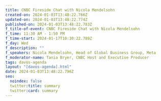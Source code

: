 ```yaml
---
title: CNBC Fireside Chat with Nicola Mendelsohn
created-on: 2024-01-03T13:48:22.766Z
updated-on: 2024-01-03T13:48:22.774Z
published-on: 2024-01-03T13:48:22.783Z
f_title-of-event: CNBC Fireside Chat with Nicola Mendelsohn
f_time: 11:30 AM - 1:50 PM
f_time-start: 2024-01-17T10:30:22.789Z
f_day: Wed
f_description: ""
f_speakers: Nicola Mendelsohn, Head of Global Business Group, Meta
f_moderator-name: Tania Bryer, CNBC Host and Executive Producer
tags: davos-agenda
layout: "[davos-agenda].html"
date: 2024-01-03T13:48:22.796Z
seo:
  noindex: false
  twitter:title: summary
  twitter:card: summary
---
```


